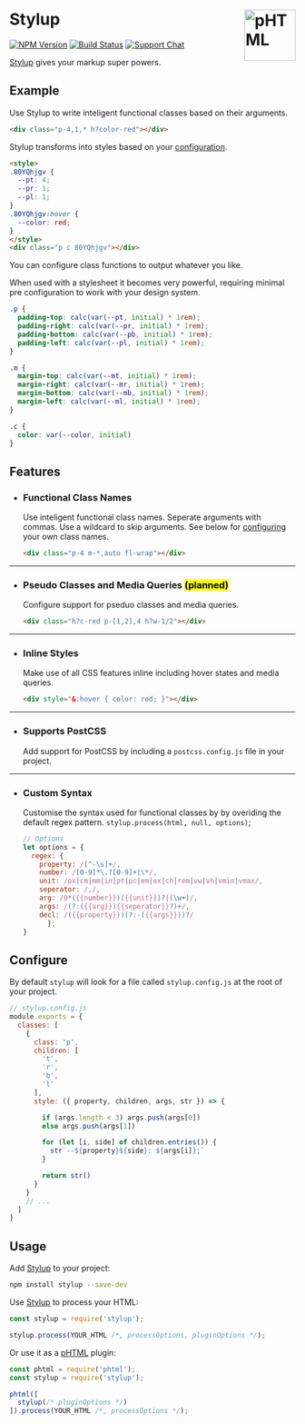 # Stylup [<img src="https://phtml.io/logo.svg" alt="pHTML" width="90" height="90" align="right">][phtml]

[![NPM Version][npm-img]][npm-url]
[![Build Status][cli-img]][cli-url]
[![Support Chat][git-img]][git-url]

[Stylup] gives your markup super powers.

## Example

Use Stylup to write inteligent functional classes based on their arguments.

```html
<div class="p-4,1,* h?color-red"></div>
```

Stylup transforms into styles based on your [configuration](#configuration).

```html
<style>
.80YQhjgv {
  --pt: 4;
  --pr: 1;
  --pl: 1;
}
.80YQhjgv:hover {
  --color: red;
}
</style>
<div class="p c 80YQhjgv"></div>
```
You can configure class functions to output whatever you like.

When used with a stylesheet it becomes very powerful, requiring minimal pre configuration to work with your design system.

```css
.p {
  padding-top: calc(var(--pt, initial) * 1rem);
  padding-right: calc(var(--pr, initial) * 1rem);
  padding-bottom: calc(var(--pb, initial) * 1rem);
  padding-left: calc(var(--pl, initial) * 1rem);
}

.m {
  margin-top: calc(var(--mt, initial) * 1rem);
  margin-right: calc(var(--mr, initial) * 1rem);
  margin-bottom: calc(var(--mb, initial) * 1rem);
  margin-left: calc(var(--ml, initial) * 1rem);
}

.c {
  color: var(--color, initial)
}
```

## Features

- ### Functional Class Names

  Use inteligent functional class names. Seperate arguments with commas. Use a wildcard to skip arguments. See below for [configuring](#configure) your own class names.

  ```html
  <div class="p-4 m-*,auto fl-wrap"></div>
  ```

---

- ### Pseudo Classes and Media Queries <mark>(planned)</mark>

  Configure support for pseduo classes and media queries.

  ```html
  <div class="h?c-red p-[1,2],4 h?w-1/2"></div>
  ```
---

- ### Inline Styles

  Make use of all CSS features inline including hover states and media queries.

  ```html
  <div style="&:hover { color: red; }"></div>
  ```

---

- ### Supports PostCSS

  Add support for PostCSS by including a `postcss.config.js` file in your project.

---

- ### Custom Syntax

  Customise the syntax used for functional classes by by overiding the default regex pattern. `stylup.process(html, null, options)`;

  ```js
  // Options
  let options = {
    regex: {
      property: /[^-\s]+/,
      number: /[0-9]*\.?[0-9]+|\*/,
      unit: /px|cm|mm|in|pt|pc|em|ex|ch|rem|vw|vh|vmin|vmax/,
      seperator: /,/,
      arg: /0*({{number}})({{unit}})?|(\w+)/,
      args: /(?:({{arg}}){{seperator}}?)+/,
      decl: /({{property}})(?:-({{args}}))?/
		};
  }
  ```

## Configure

By default `stylup` will look for a file called `stylup.config.js` at the root of your project.

```js
// stylup.config.js
module.exports = {
  classes: [
    {
      class: 'p',
      children: [
        't',
        'r',
        'b',
        'l'
      ],
      style: ({ property, children, args, str }) => {

        if (args.length < 3) args.push(args[0])
        else args.push(args[1])

        for (let [i, side] of children.entries()) {
          str`--${property}${side}: ${args[i]};`
        }

        return str()
      }
    }
    // ...
  ]
}
```

## Usage

Add [Stylup] to your project:

```bash
npm install stylup --save-dev
```

Use [Stylup] to process your HTML:

```js
const stylup = require('stylup');

stylup.process(YOUR_HTML /*, processOptions, pluginOptions */);
```

Or use it as a [pHTML] plugin:

```js
const phtml = require('phtml');
const stylup = require('stylup');

phtml([
  stylup(/* pluginOptions */)
]).process(YOUR_HTML /*, processOptions */);
```

[cli-img]: https://img.shields.io/travis/limitlessloop/stylup.svg
[cli-url]: https://travis-ci.org/limitlessloop/stylup
[git-img]: https://img.shields.io/badge/support-chat-blue.svg
[git-url]: https://gitter.im/phtmlorg/phtml
[npm-img]: https://img.shields.io/npm/v/stylup.svg
[npm-url]: https://www.npmjs.com/package/stylup

[pHTML]: https://github.com/phtmlorg/phtml
[Stylup]: https://github.com/limitlessloop/stylup
